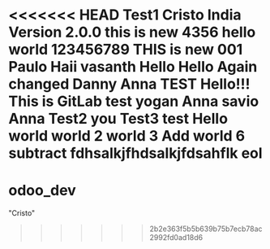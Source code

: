 <<<<<<< HEAD
Test1
Cristo India Version 2.0.0
this is new 4356
hello world 123456789
THIS is new 001
Paulo Haii vasanth
Hello Hello
Again changed
Danny Anna
TEST
Hello!!! This is GitLab test
yogan Anna
savio Anna
Test2 you
Test3 test
Hello world
world 2
world 3
Add world 6 subtract
fdhsalkjfhdsalkjfdsahflk
eol
=======
# odoo_dev
"Cristo"
>>>>>>> 2b2e363f5b5b639b75b7ecb78ac2992fd0ad18d6

